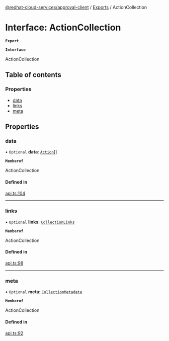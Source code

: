 [@redhat-cloud-services/approval-client](../README.md) / [Exports](../modules.md) / ActionCollection

# Interface: ActionCollection

**`Export`**

**`Interface`**

ActionCollection

## Table of contents

### Properties

- [data](ActionCollection.md#data)
- [links](ActionCollection.md#links)
- [meta](ActionCollection.md#meta)

## Properties

### data

• `Optional` **data**: [`Action`](Action.md)[]

**`Memberof`**

ActionCollection

#### Defined in

[api.ts:104](https://github.com/mkholjuraev/javascript-clients/blob/master/packages/approval/api.ts#L104)

___

### links

• `Optional` **links**: [`CollectionLinks`](CollectionLinks.md)

**`Memberof`**

ActionCollection

#### Defined in

[api.ts:98](https://github.com/mkholjuraev/javascript-clients/blob/master/packages/approval/api.ts#L98)

___

### meta

• `Optional` **meta**: [`CollectionMetadata`](CollectionMetadata.md)

**`Memberof`**

ActionCollection

#### Defined in

[api.ts:92](https://github.com/mkholjuraev/javascript-clients/blob/master/packages/approval/api.ts#L92)
